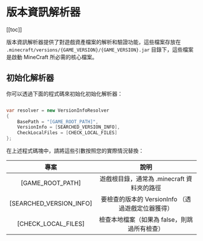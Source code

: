 # 版本資訊解析器

[[toc]]

版本資訊解析器提供了對遊戲資產檔案的解析和驗證功能，這些檔案存放在
`.minecraft/versions/{GAME_VERSION}/{GAME_VERSION}.jar` 目錄下，這些檔案是啟動 MineCraft 所必需的核心檔案。

## 初始化解析器

你可以透過下面的程式碼來初始化初始化解析器：

```c#

var resolver = new VersionInfoResolver
{
    BasePath = "[GAME_ROOT_PATH]",
    VersionInfo = [SEARCHED_VERSION_INFO],
    CheckLocalFiles = [CHECK_LOCAL_FILES]
};

```

在上述程式碼塊中，請將這些引數按照您的實際情況替換：

|           專案            |               說明                |
|:-----------------------:|:-------------------------------:|
|    [GAME_ROOT_PATH]     |   遊戲根目錄，通常為 .minecraft 資料夾的路徑   |
| [SEARCHED_VERSION_INFO] | 要檢查的版本的 VersionInfo （透過遊戲定位器獲得） |
|   [CHECK_LOCAL_FILES]   |    檢查本地檔案（如果為 false，則跳過所有檢查）    |
